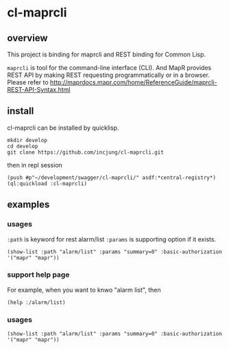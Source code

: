 # cl-maprcli

## overview
This project is binding for maprcli and REST binding for Common Lisp. 

`maprcli` is tool for the command-line interface (CLI). And MapR provides REST API by making REST requesting programmatically or in a browser. Please refer to http://maprdocs.mapr.com/home/ReferenceGuide/maprcli-REST-API-Syntax.html

## install
cl-maprcli can be installed by quicklisp. 

```
mkdir develop
cd develop
git clone https://github.com/incjung/cl-maprcli.git
```
then in repl session
```
(push #p"~/development/swagger/cl-maprcli/" asdf:*central-registry*)
(ql:quickload :cl-maprcli)
```

## examples

### usages
`:path` is keyword for rest alarm/list
`:params` is supporting option if it exists. 

```
(show-list :path "alarm/list" :params "summary=0" :basic-authorization '("mapr" "mapr"))
```

### support help page
For example, when you want to knwo "alarm list", then 
```
(help :/alarm/list)
```
### usages
```
(show-list :path "alarm/list" :params "summary=0" :basic-authorization '("mapr" "mapr"))
```
